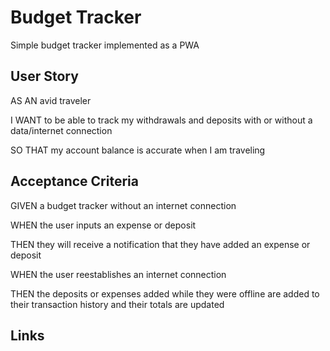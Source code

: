 # Budget Tracker
Simple budget tracker implemented as a PWA

## User Story
AS AN avid traveler

I WANT to be able to track my withdrawals and deposits with or without a data/internet connection

SO THAT my account balance is accurate when I am traveling 

## Acceptance Criteria
GIVEN a budget tracker without an internet connection

WHEN the user inputs an expense or deposit

THEN they will receive a notification that they have added an expense or deposit

WHEN the user reestablishes an internet connection

THEN the deposits or expenses added while they were offline are added to their transaction history and their totals are updated


## Links